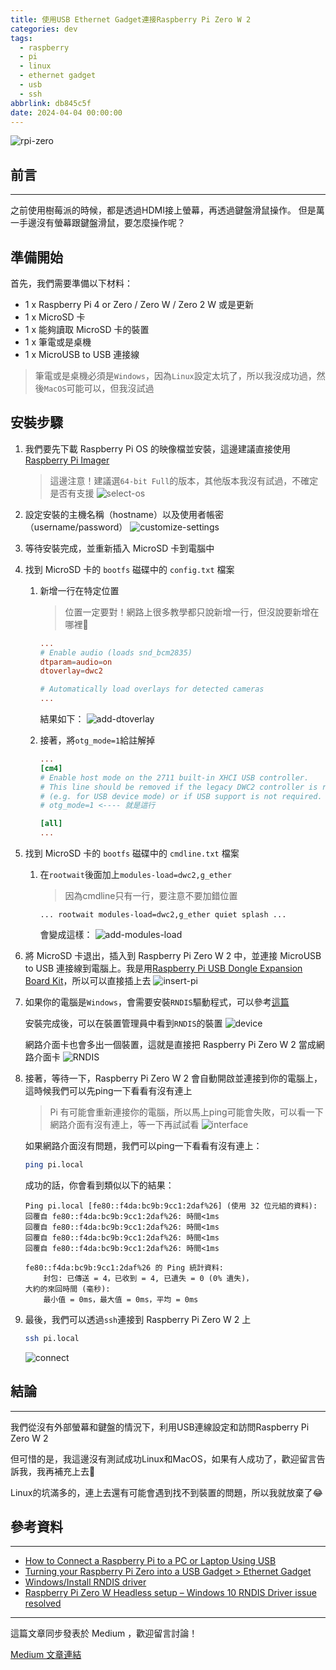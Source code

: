 ```yaml
---
title: 使用USB Ethernet Gadget連接Raspberry Pi Zero W 2
categories: dev
tags:
  - raspberry
  - pi
  - linux
  - ethernet gadget
  - usb
  - ssh
abbrlink: db845c5f
date: 2024-04-04 00:00:00
---
```


![rpi-zero](https://i.imgur.com/I5WdHYc.png)

## 前言
----------

之前使用樹莓派的時候，都是透過HDMI接上螢幕，再透過鍵盤滑鼠操作。
但是萬一手邊沒有螢幕跟鍵盤滑鼠，要怎麼操作呢？

<!--more-->

## 準備開始

首先，我們需要準備以下材料：

- 1 x Raspberry Pi 4 or Zero / Zero W / Zero 2 W 或是更新
- 1 x MicroSD 卡
- 1 x 能夠讀取 MicroSD 卡的裝置
- 1 x 筆電或是桌機
- 1 x MicroUSB to USB 連接線

> 筆電或是桌機必須是`Windows`，因為`Linux`設定太坑了，所以我沒成功過，然後`MacOS`可能可以，但我沒試過

## 安裝步驟

1. 我們要先下載 Raspberry Pi OS 的映像檔並安裝，這邊建議直接使用 [Raspberry Pi Imager](https://www.raspberrypi.org/software/)
    > 這邊注意！建議選`64-bit Full`的版本，其他版本我沒有試過，不確定是否有支援
    ![select-os](https://i.imgur.com/aZJZlVE.png)

2. 設定安裝的主機名稱（hostname）以及使用者帳密（username/password）
    ![customize-settings](https://i.imgur.com/nq6Mx1m.png)

3. 等待安裝完成，並重新插入 MicroSD 卡到電腦中

4. 找到 MicroSD 卡的 `bootfs` 磁碟中的 `config.txt` 檔案

    1. 新增一行在特定位置
        > 位置一定要對！網路上很多教學都只說新增一行，但沒說要新增在哪裡🥹
        ```toml
        ...
        # Enable audio (loads snd_bcm2835)
        dtparam=audio=on
        dtoverlay=dwc2

        # Automatically load overlays for detected cameras
        ...
        ```
        結果如下：
        ![add-dtoverlay](https://i.imgur.com/X6CmYE9.png)

    2. 接著，將`otg_mode=1`給註解掉
        ```toml
        ...
        [cm4]
        # Enable host mode on the 2711 built-in XHCI USB controller.
        # This line should be removed if the legacy DWC2 controller is required
        # (e.g. for USB device mode) or if USB support is not required.
        # otg_mode=1 <---- 就是這行

        [all]
        ...
        ```
5. 找到 MicroSD 卡的 `bootfs` 磁碟中的 `cmdline.txt` 檔案

    1. 在`rootwait`後面加上`modules-load=dwc2,g_ether`
        > 因為cmdline只有一行，要注意不要加錯位置
        ```
        ... rootwait modules-load=dwc2,g_ether quiet splash ...
        ```
        會變成這樣：
        ![add-modules-load](https://i.imgur.com/3RRKhkd.png)

6. 將 MicroSD 卡退出，插入到 Raspberry Pi Zero W 2 中，並連接 MicroUSB to USB 連接線到電腦上。我是用[Raspberry Pi USB Dongle Expansion Board Kit](https://www.amazon.co.jp/-/en/Raspberry-Dongle-Expansion-GeeekPi-Included/dp/B07V3DY76F)，所以可以直接插上去
    ![insert-pi](https://i.imgur.com/rrIMM31.png)

7. 如果你的電腦是`Windows`，會需要安裝`RNDIS`驅動程式，可以參考[這篇](https://wiki.sipeed.com/hardware/en/maixsense/maixsense-a075v/install_drivers.html#Download-driver)

    安裝完成後，可以在裝置管理員中看到`RNDIS`的裝置
    ![device](https://i.imgur.com/v3W25iF.png)

    網路介面卡也會多出一個裝置，這就是直接把 Raspberry Pi Zero W 2 當成網路介面卡
    ![RNDIS](https://i.imgur.com/FO5BQva.png)

8. 接著，等待一下，Raspberry Pi Zero W 2 會自動開啟並連接到你的電腦上，這時候我們可以先ping一下看看有沒有連上
    > Pi 有可能會重新連接你的電腦，所以馬上ping可能會失敗，可以看一下網路介面有沒有連上，等一下再試試看
        ![interface](https://i.imgur.com/uLymh1F.png)

    如果網路介面沒有問題，我們可以ping一下看看有沒有連上：
    ```bash
    ping pi.local
    ```
    成功的話，你會看到類似以下的結果：
    ```
    Ping pi.local [fe80::f4da:bc9b:9cc1:2daf%26] (使用 32 位元組的資料):
    回覆自 fe80::f4da:bc9b:9cc1:2daf%26: 時間<1ms
    回覆自 fe80::f4da:bc9b:9cc1:2daf%26: 時間<1ms
    回覆自 fe80::f4da:bc9b:9cc1:2daf%26: 時間<1ms
    回覆自 fe80::f4da:bc9b:9cc1:2daf%26: 時間<1ms

    fe80::f4da:bc9b:9cc1:2daf%26 的 Ping 統計資料:
        封包: 已傳送 = 4，已收到 = 4, 已遺失 = 0 (0% 遺失)，
    大約的來回時間 (毫秒):
        最小值 = 0ms，最大值 = 0ms，平均 = 0ms
    ```

9. 最後，我們可以透過`ssh`連接到 Raspberry Pi Zero W 2 上
    ```bash
    ssh pi.local
    ```
    ![connect](https://i.imgur.com/6pv5oL5.png)



## 結論
----------

我們從沒有外部螢幕和鍵盤的情況下，利用USB連線設定和訪問Raspberry Pi Zero W 2

但可惜的是，我這邊沒有測試成功Linux和MacOS，如果有人成功了，歡迎留言告訴我，我再補充上去🥲

Linux的坑滿多的，連上去還有可能會遇到找不到裝置的問題，所以我就放棄了😂


## 參考資料
----------
- [How to Connect a Raspberry Pi to a PC or Laptop Using USB](https://www.makeuseof.com/how-to-connect-raspberry-pi-to-laptop-or-pc-usb/)
- [Turning your Raspberry Pi Zero into a USB Gadget > Ethernet Gadget](https://learn.adafruit.com/turning-your-raspberry-pi-zero-into-a-usb-gadget/ethernet-gadget)
- [Windows/Install RNDIS driver](https://wiki.sipeed.com/hardware/en/maixsense/maixsense-a075v/install_drivers.html)
- [Raspberry Pi Zero W Headless setup – Windows 10 RNDIS Driver issue resolved](https://www.factoryforward.com/pi-zero-w-headless-setup-windows10-rndis-driver-issue-resolved/)

---

這篇文章同步發表於 Medium ，歡迎留言討論！

[Medium 文章連結](https://medium.com/@natlee_/%E4%BD%BF%E7%94%A8usb-ethernet-gadget%E9%80%A3%E6%8E%A5raspberry-pi-zero-w-2-04a2268ca28b)

